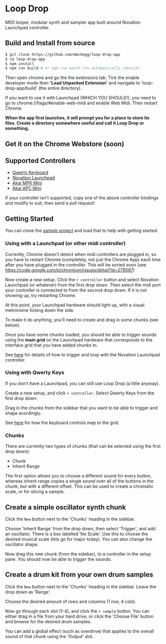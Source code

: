 Loop Drop
===

MIDI looper, modular synth and sampler app built around Novation Launchpad controller.

## Build and Install from source

```bash
$ git clone https://github.com/mmckegg/loop-drop-app
$ cd loop-drop-app
$ npm install
$ npm run build # or npm run watch (to automatically rebuild) 
```

Then open chrome and go the the extensions tab. Tick the enable developer mode then **'Load Unpacked Extension'** and navigate to 'loop-drop-app/build' (the entire directory).

If you want to use it with Launchpad (WHICH YOU SHOULD!), you need to go to chrome://flags/#enable-web-midi and enable Web Midi. Then restart Chrome.

**When the app first launches, it will prompt you for a place to store its files. Create a directory somewhere useful and call it Loop Drop or something.**

## Get it on the Chrome Webstore (soon)

## Supported Controllers

- [Qwerty Keyboard](https://github.com/mmckegg/loop-qwerty)
- [Novation Launchpad](https://github.com/mmckegg/loop-launchpad)
- [Akai MPK Mini](https://github.com/mmckegg/loop-mpkmini)
- [Akai APC Mini](https://github.com/fourseven/loop-apcmini)

If your controller isn't supported, copy one of the above controller bindings and modify to suit, then send a pull request!

## Getting Started

You can clone the [sample project](https://github.com/mmckegg/loop-drop-sample-project) and load that to help with getting started.

### Using with a Launchpad (or other midi controller)

Currently, Chrome doesn't detect when midi controllers are plugged in, so you have to restart Chrome (completely, not just the Chrome App) each time after you have plugged in the controller. This will be sorted soon (see  https://code.google.com/p/chromium/issues/detail?id=279097)

Now create a new setup. Click the `+ controller` button and select Novation Launchpad (or whatever) from the first drop down. Then select the midi port your controller is connected to from the second drop down. If it is not showing up, try restarting Chrome.

At this point, your Launchpad hardware should light up, with a visual metronome ticking down the side.

To make it do anything, you'll need to create and drag in some chunks (see below).

Once you have some chunks loaded, you should be able to trigger sounds using the **main grid** on the Launchpad hardware that corresponds to the interface grid that you have added chunks to.

See [here](https://github.com/mmckegg/loop-qwerty) for details of how to trigger and loop with the Novation Launchpad controller.

### Using with Qwerty Keys

If you don't have a Launchpad, you can still use Loop Drop (a little anyway).

Create a new setup, and click `+ controller`. Select Qwerty Keys from the first drop down.

Drag in the chunks from the sidebar that you want to be able to trigger and shape acordingly.

See [here](https://github.com/mmckegg/loop-qwerty) for how the keyboard controls map to the grid.

### Chunks

There are currently two types of chunks (that can be selected using the first drop down):
  - Chunk
  - Inherit Range

The first option allows you to choose a different sound for every button, whereas inherit range copies a single sound over all of the buttons in the chunk, but with a different offset. This can be used to create a chromatic scale, or for slicing a sample.

## Create a simple oscillator synth chunk

Click the `New` button next to the 'Chunks' heading in the sidebar.

Choose 'Inherit Range' from the drop down, then select 'Trigger', and add an oscillator. There is a box labelled 'No Scale'. Use this to choose the desired musical scale (lets go for major today). You can also change the oscillator shape.

Now drag this new chunk (from the sidebar), to a controller in the setup pane. You should now be able to trigger the sounds. 

## Create a drum kit from your own drum samples

Click the `New` button next to the 'Chunks' heading in the sidebar. Leave the drop down as 'Range'.

Choose the desired amount of rows and columns (1 row, 4 cols).

Now go through each slot (1-4), and click the `+ sample` button. You can either drag in a file from your hard drive, or click the 'Choose File' button and browse for the desired drum samples.

You can add a global effect (such as overdrive) that applies to the overall sound of that chunk using the 'Output' slot.
